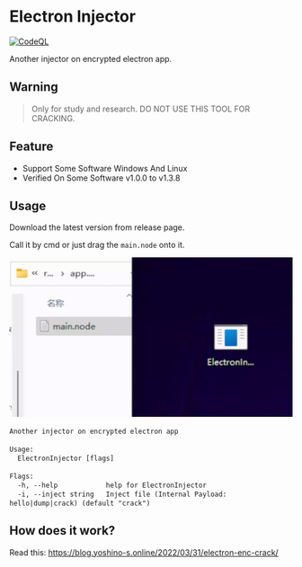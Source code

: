 # Electron Injector
[![CodeQL](https://github.com/Yoshino-s/ElectronInjector/actions/workflows/codeql-analysis.yml/badge.svg)](https://github.com/Yoshino-s/ElectronInjector/actions/workflows/codeql-analysis.yml)


Another injector on encrypted electron app.

## Warning

> Only for study and research. DO NOT USE THIS TOOL FOR CRACKING.

## Feature

- Support Some Software Windows And Linux
- Verified On Some Software v1.0.0 to v1.3.8

## Usage

Download the latest version from release page.

Call it by cmd or just drag the `main.node` onto it.

![example](./example.gif)

```
Another injector on encrypted electron app

Usage:
  ElectronInjector [flags]

Flags:
  -h, --help            help for ElectronInjector
  -i, --inject string   Inject file (Internal Payload: hello|dump|crack) (default "crack")
```

## How does it work?

Read this: https://blog.yoshino-s.online/2022/03/31/electron-enc-crack/

